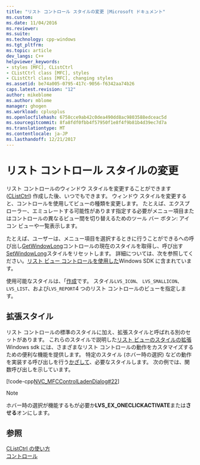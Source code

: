 ```yaml
---
title: "リスト コントロール スタイルの変更 |Microsoft ドキュメント"
ms.custom: 
ms.date: 11/04/2016
ms.reviewer: 
ms.suite: 
ms.technology: cpp-windows
ms.tgt_pltfrm: 
ms.topic: article
dev_langs: C++
helpviewer_keywords:
- styles [MFC], CListCtrl
- CListCtrl class [MFC], styles
- CListCtrl class [MFC], changing styles
ms.assetid: be74a005-0795-417c-9056-f6342aa74b26
caps.latest.revision: "12"
author: mikeblome
ms.author: mblome
manager: ghogen
ms.workload: cplusplus
ms.openlocfilehash: 6758cce9ab42c0dea490dd8ac9803588edceac5d
ms.sourcegitcommit: 8fa8fdf0fbb4f57950f1e8f4f9b81b4d39ec7d7a
ms.translationtype: MT
ms.contentlocale: ja-JP
ms.lasthandoff: 12/21/2017
---
```

# <a name="changing-list-control-styles"></a>リスト コントロール スタイルの変更
リスト コントロールのウィンドウ スタイルを変更することができます ([CListCtrl](../mfc/reference/clistctrl-class.md)) 作成した後、いつでもできます。 ウィンドウ スタイルを変更すると、コントロールを使用してビューの種類を変更します。 たとえば、エクスプ ローラー、エミュレートする可能性があります指定する必要がメニュー項目またはコントロールの異なるビュー間を切り替えるためのツール バー ボタン: アイコン ビューや一覧表示します。  
  
 たとえば、ユーザーは、メニュー項目を選択するときに行うことができるへの呼び出し[GetWindowLong](http://msdn.microsoft.com/library/windows/desktop/ms633584)コントロールの現在のスタイルを取得し、呼び出す[SetWindowLong](http://msdn.microsoft.com/library/windows/desktop/ms633591)スタイルをリセットします。 詳細については、次を参照してください。[リスト ビュー コントロールを使用した](http://msdn.microsoft.com/library/windows/desktop/bb774736)Windows SDK に含まれています。  
  
 使用可能なスタイルは、「[作成](../mfc/reference/clistctrl-class.md#create)です。 スタイル`LVS_ICON`、 `LVS_SMALLICON`、 `LVS_LIST`、および`LVS_REPORT`4 つのリスト コントロールのビューを指定します。  
  
## <a name="extended-styles"></a>拡張スタイル  
 リスト コントロールの標準のスタイルに加え、拡張スタイルと呼ばれる別のセットがあります。 これらのスタイルで説明した[リスト ビューのスタイルの拡張](http://msdn.microsoft.com/library/windows/desktop/bb774732)Windows sdk には、さまざまなリスト コントロールの動作をカスタマイズするための便利な機能を提供します。 特定のスタイル (ホバー時の選択) などの動作を実装する呼び出しを行う[かざして](../mfc/reference/clistctrl-class.md#setextendedstyle)、必要なスタイルします。 次の例では、関数呼び出しを示しています。  
  
 [!code-cpp[NVC_MFCControlLadenDialog#22](../mfc/codesnippet/cpp/changing-list-control-styles_1.cpp)]  
  
> [!NOTE]
>  ホバー時の選択が機能するもが必要か**LVS_EX_ONECLICKACTIVATE**または**させる**オンにします。  
  
## <a name="see-also"></a>参照  
 [CListCtrl の使い方](../mfc/using-clistctrl.md)   
 [コントロール](../mfc/controls-mfc.md)

